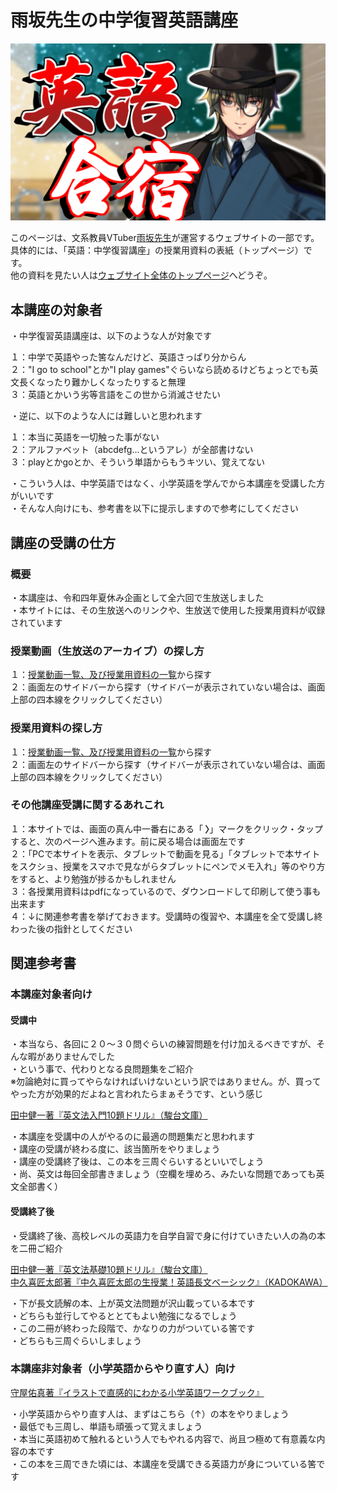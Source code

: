 # 雨坂先生の中学復習英語講座  
  
![](othermedia/thumb00.png)  

このページは、文系教員VTuber[雨坂先生](https://twitter.com/teacheramesaka)が運営するウェブサイトの一部です。  
具体的には、「英語：中学復習講座」の授業用資料の表紙（トップページ）です。  
他の資料を見たい人は[ウェブサイト全体のトップページ](https://teacheramesaka.github.io/studyfiles/)へどうぞ。  
  
## 本講座の対象者
・中学復習英語講座は、以下のような人が対象です  
  
１：中学で英語やった筈なんだけど、英語さっぱり分からん  
２："I go to school"とか"I play games"ぐらいなら読めるけどちょっとでも英文長くなったり難かしくなったりすると無理  
３：英語とかいう劣等言語をこの世から消滅させたい  
  
・逆に、以下のような人には難しいと思われます  
  
１：本当に英語を一切触った事がない  
２：アルファベット（abcdefg...というアレ）が全部書けない  
３：playとかgoとか、そういう単語からもうキツい、覚えてない  
  
・こういう人は、中学英語ではなく、小学英語を学んでから本講座を受講した方がいいです  
・そんな人向けにも、参考書を以下に提示しますので参考にしてください  
  
## 講座の受講の仕方
### 概要
・本講座は、令和四年夏休み企画として全六回で生放送しました  
・本サイトには、その生放送へのリンクや、生放送で使用した授業用資料が収録されています  
  
### 授業動画（生放送のアーカイブ）の探し方  
１：[授業動画一覧、及び授業用資料の一覧](LIST.md)から探す  
２：画面左のサイドバーから探す（サイドバーが表示されていない場合は、画面上部の四本線をクリックしてください）  
  
### 授業用資料の探し方
１：[授業動画一覧、及び授業用資料の一覧](LIST.md)から探す  
２：画面左のサイドバーから探す（サイドバーが表示されていない場合は、画面上部の四本線をクリックしてください）  
### その他講座受講に関するあれこれ
１：本サイトでは、画面の真ん中一番右にある「<b> 〉</b>」マークをクリック・タップすると、次のページへ進みます。前に戻る場合は画面左です  
２：「PCで本サイトを表示、タブレットで動画を見る」「タブレットで本サイトをスクショ、授業をスマホで見ながらタブレットにペンでメモ入れ」等のやり方をすると、より勉強が捗るかもしれません  
３：各授業用資料はpdfになっているので、ダウンロードして印刷して使う事も出来ます  
４：↓に関連参考書を挙げておきます。受講時の復習や、本講座を全て受講し終わった後の指針としてください  
  
## 関連参考書
### 本講座対象者向け
#### 受講中
・本当なら、各回に２０～３０問ぐらいの練習問題を付け加えるべきですが、そんな暇がありませんでした  
・という事で、代わりとなる良問題集をご紹介  
※勿論絶対に買ってやらなければいけないという訳ではありません。が、買ってやった方が効果的だよねと言われたらまぁそうです、という感じ
  
[田中健一著『英文法入門10題ドリル』（駿台文庫）](https://www.amazon.co.jp/dp/4796111336/)  
  
・本講座を受講中の人がやるのに最適の問題集だと思われます  
・講座の受講が終わる度に、該当箇所をやりましょう  
・講座の受講終了後は、この本を三周ぐらいするといいでしょう  
・尚、英文は毎回全部書きましょう（空欄を埋めろ、みたいな問題であっても英文全部書く）  
  
#### 受講終了後
・受講終了後、高校レベルの英語力を自学自習で身に付けていきたい人の為の本を二冊ご紹介  
  
[田中健一著『英文法基礎10題ドリル』（駿台文庫）](https://www.amazon.co.jp/dp/4796111301/)  
[中久喜匠太郎著『中久喜匠太郎の生授業！英語長文ベーシック』（KADOKAWA）](https://www.amazon.co.jp/dp/4046019646/)  
  
・下が長文読解の本、上が英文法問題が沢山載っている本です  
・どちらも並行してやるととてもよい勉強になるでしょう  
・この二冊が終わった段階で、かなりの力がついている筈です  
・どちらも三周ぐらいしましょう  
  
### 本講座非対象者（小学英語からやり直す人）向け
[守屋佑真著『イラストで直感的にわかる小学英語ワークブック』](https://www.amazon.co.jp/dp/4046044837/)  
  
・小学英語からやり直す人は、まずはこちら（↑）の本をやりましょう  
・最低でも三周し、単語も頑張って覚えましょう  
・本当に英語初めて触れるという人でもやれる内容で、尚且つ極めて有意義な内容の本です  
・この本を三周できた頃には、本講座を受講できる英語力が身についている筈です  
